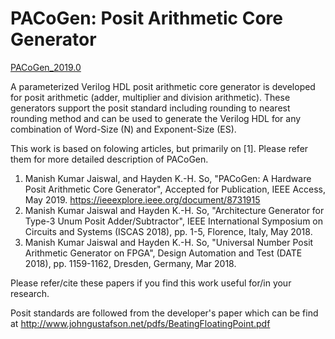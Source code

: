 # PACoGen: Posit Arithmetic Core Generator

[PACoGen_2019.0](https://github.com/manish-kj/PACoGen/archive/PACoGen_2019.0.tar.gz)

A parameterized Verilog HDL posit arithmetic core generator is developed
for posit arithmetic (adder, multiplier and division arithmetic). These 
generators support the posit standard including rounding to nearest rounding 
method and can be used to generate the Verilog HDL for any combination of 
Word-Size (N) and Exponent-Size (ES).

This work is based on folowing articles, but primarily on [1]. Please refer them for more detailed description of PACoGen.
1. Manish Kumar Jaiswal, and Hayden K.-H. So, "PACoGen: A Hardware Posit Arithmetic Core Generator", Accepted for Publication, IEEE Access, May 2019. https://ieeexplore.ieee.org/document/8731915
2. Manish Kumar Jaiswal and Hayden K.-H. So, "Architecture Generator for Type-3 Unum Posit Adder/Subtractor", IEEE International Symposium on Circuits and Systems (ISCAS 2018), pp. 1-5, Florence, Italy, May 2018.
3. Manish Kumar Jaiswal and Hayden K.-H. So, "Universal Number Posit Arithmetic Generator on FPGA", Design Automation and Test (DATE 2018), pp. 1159-1162, Dresden, Germany, Mar 2018.

Please refer/cite these papers if you find this work useful for/in your research.

Posit standards are followed from the developer's paper which can be find at 
http://www.johngustafson.net/pdfs/BeatingFloatingPoint.pdf
